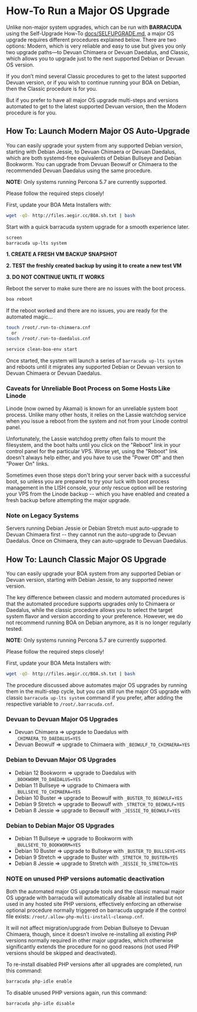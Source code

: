 
# How-To Run a Major OS Upgrade

Unlike non-major system upgrades, which can be run with **BARRACUDA** using the Self-Upgrade How-To [docs/SELFUPGRADE.md](https://github.com/omega8cc/boa/tree/5.x-dev/docs/SELFUPGRADE.md), a major OS upgrade requires different procedures explained below. There are two options: Modern, which is very reliable and easy to use but gives you only two upgrade paths—to Devuan Chimaera or Devuan Daedalus, and Classic, which allows you to upgrade just to the next supported Debian or Devuan OS version.

If you don’t mind several Classic procedures to get to the latest supported Devuan version, or if you wish to continue running your BOA on Debian, then the Classic procedure is for you.

But if you prefer to have all major OS upgrade multi-steps and versions automated to get to the latest supported Devuan version, then the Modern procedure is for you.

## How To: Launch Modern Major OS Auto-Upgrade

You can easily upgrade your system from any supported Debian version, starting with Debian Jessie, to Devuan Chimaera or Devuan Daedalus, which are both systemd-free equivalents of Debian Bullseye and Debian Bookworm. You can upgrade from Devuan Beowulf or Chimaera to the recommended Devuan Daedalus using the same procedure.

**NOTE:** Only systems running Percona 5.7 are currently supported.

Please follow the required steps closely!

First, update your BOA Meta Installers with:

```sh
wget -qO- http://files.aegir.cc/BOA.sh.txt | bash
```

Start with a quick barracuda system upgrade for a smooth experience later.

```sh
screen
barracuda up-lts system
```

**1. CREATE A FRESH VM BACKUP SNAPSHOT**

**2. TEST the freshly created backup by using it to create a new test VM**

**3. DO NOT CONTINUE UNTIL IT WORKS**

Reboot the server to make sure there are no issues with the boot process.

```sh
boa reboot
```

If the reboot worked and there are no issues, you are ready for the automated magic...

```sh
touch /root/.run-to-chimaera.cnf
  or
touch /root/.run-to-daedalus.cnf

service clean-boa-env start
```

Once started, the system will launch a series of `barracuda up-lts system` and reboots until it migrates any supported Debian or Devuan version to Devuan Chimaera or Devuan Daedalus.

### Caveats for Unreliable Boot Process on Some Hosts Like Linode

Linode (now owned by Akamai) is known for an unreliable system boot process. Unlike many other hosts, it relies on the Lassie watchdog service when you issue a reboot from the system and not from your Linode control panel.

Unfortunately, the Lassie watchdog pretty often fails to mount the filesystem, and the boot halts until you click on the "Reboot" link in your control panel for the particular VPS. Worse yet, using the "Reboot" link doesn't always help either, and you have to use the "Power Off" and then "Power On" links.

Sometimes even those steps don't bring your server back with a successful boot, so unless you are prepared to try your luck with boot process management in the LISH console, your only rescue option will be restoring your VPS from the Linode backup -- which you have enabled and created a fresh backup before attempting the major upgrade.

### Note on Legacy Systems

Servers running Debian Jessie or Debian Stretch must auto-upgrade to Devuan Chimaera first -- they cannot run the auto-upgrade to Devuan Daedalus. Once on Chimaera, they can auto-upgrade to Devuan Daedalus.

## How To: Launch Classic Major OS Upgrade

You can easily upgrade your BOA system from any supported Debian or Devuan version, starting with Debian Jessie, to any supported newer version.

The key difference between classic and modern automated procedures is that the automated procedure supports upgrades only to Chimaera or Daedalus, while the classic procedure allows you to select the target system flavor and version according to your preference. However, we do not recommend running BOA on Debian anymore, as it is no longer regularly tested.

**NOTE:** Only systems running Percona 5.7 are currently supported.

Please follow the required steps closely!

First, update your BOA Meta Installers with:

```sh
wget -qO- http://files.aegir.cc/BOA.sh.txt | bash
```

The procedure discussed above automates major OS upgrades by running them in the multi-step cycle, but you can still run the major OS upgrade with classic `barracuda up-lts system` command if you prefer, after adding the respective variable to `/root/.barracuda.cnf`.

### Devuan to Devuan Major OS Upgrades

- Devuan Chimaera => upgrade to Daedalus with `_CHIMAERA_TO_DAEDALUS=YES`
- Devuan Beowulf => upgrade to Chimaera with `_BEOWULF_TO_CHIMAERA=YES`

### Debian to Devuan Major OS Upgrades

- Debian 12 Bookworm => upgrade to Daedalus with `_BOOKWORM_TO_DAEDALUS=YES`
- Debian 11 Bullseye => upgrade to Chimaera with `_BULLSEYE_TO_CHIMAERA=YES`
- Debian 10 Buster => upgrade to Beowulf with `_BUSTER_TO_BEOWULF=YES`
- Debian 9 Stretch => upgrade to Beowulf with `_STRETCH_TO_BEOWULF=YES`
- Debian 8 Jessie => upgrade to Beowulf with `_JESSIE_TO_BEOWULF=YES`

### Debian to Debian Major OS Upgrades

- Debian 11 Bullseye => upgrade to Bookworm with `_BULLSEYE_TO_BOOKWORM=YES`
- Debian 10 Buster => upgrade to Bullseye with `_BUSTER_TO_BULLSEYE=YES`
- Debian 9 Stretch => upgrade to Buster with `_STRETCH_TO_BUSTER=YES`
- Debian 8 Jessie => upgrade to Stretch with `_JESSIE_TO_STRETCH=YES`

### NOTE on unused PHP versions automatic deactivation

Both the automated major OS upgrade tools and the classic manual major OS upgrade with barracuda will automatically disable all installed but not used in any hosted site PHP versions, effectively enforcing an otherwise optional procedure normally triggered on barracuda upgrade if the control file exists: `/root/.allow-php-multi-install-cleanup.cnf`.

It will not affect migration/upgrade from Debian Bullseye to Devuan Chimaera, though, since it doesn’t involve re-installing all existing PHP versions normally required in other major upgrades, which otherwise significantly extends the procedure for no good reasons (not used PHP versions should be skipped and deactivated).

To re-install disabled PHP versions after all upgrades are completed, run this command:

```sh
barracuda php-idle enable
```

To disable unused PHP versions again, run this command:

```sh
barracuda php-idle disable
```
